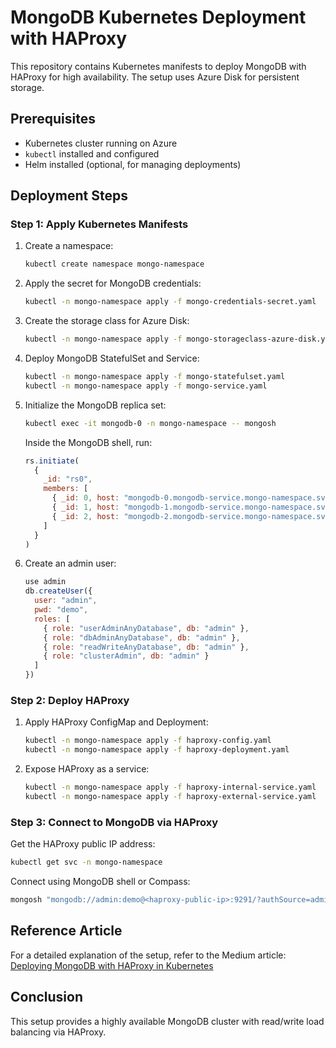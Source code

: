 # MongoDB Kubernetes Deployment with HAProxy

This repository contains Kubernetes manifests to deploy MongoDB with HAProxy for high availability. The setup uses Azure Disk for persistent storage.

## Prerequisites
- Kubernetes cluster running on Azure
- `kubectl` installed and configured
- Helm installed (optional, for managing deployments)

## Deployment Steps

### Step 1: Apply Kubernetes Manifests

1. Create a namespace:
   ```sh
   kubectl create namespace mongo-namespace
   ```

2. Apply the secret for MongoDB credentials:
   ```sh
   kubectl -n mongo-namespace apply -f mongo-credentials-secret.yaml
   ```

3. Create the storage class for Azure Disk:
   ```sh
   kubectl -n mongo-namespace apply -f mongo-storageclass-azure-disk.yaml
   ```

4. Deploy MongoDB StatefulSet and Service:
   ```sh
   kubectl -n mongo-namespace apply -f mongo-statefulset.yaml
   kubectl -n mongo-namespace apply -f mongo-service.yaml
   ```

5. Initialize the MongoDB replica set:
   ```sh
   kubectl exec -it mongodb-0 -n mongo-namespace -- mongosh
   ```
   Inside the MongoDB shell, run:
   ```js
   rs.initiate(
     {
       _id: "rs0",
       members: [
         { _id: 0, host: "mongodb-0.mongodb-service.mongo-namespace.svc.cluster.local:27017" },
         { _id: 1, host: "mongodb-1.mongodb-service.mongo-namespace.svc.cluster.local:27017" },
         { _id: 2, host: "mongodb-2.mongodb-service.mongo-namespace.svc.cluster.local:27017" }
       ]
     }
   )
   ```

6. Create an admin user:
   ```js
   use admin
   db.createUser({
     user: "admin",
     pwd: "demo",
     roles: [
       { role: "userAdminAnyDatabase", db: "admin" },
       { role: "dbAdminAnyDatabase", db: "admin" },
       { role: "readWriteAnyDatabase", db: "admin" },
       { role: "clusterAdmin", db: "admin" }
     ]
   })
   ```

### Step 2: Deploy HAProxy

1. Apply HAProxy ConfigMap and Deployment:
   ```sh
   kubectl -n mongo-namespace apply -f haproxy-config.yaml
   kubectl -n mongo-namespace apply -f haproxy-deployment.yaml
   ```

2. Expose HAProxy as a service:
   ```sh
   kubectl -n mongo-namespace apply -f haproxy-internal-service.yaml
   kubectl -n mongo-namespace apply -f haproxy-external-service.yaml
   ```

### Step 3: Connect to MongoDB via HAProxy

Get the HAProxy public IP address:
   ```sh
   kubectl get svc -n mongo-namespace
   ```

Connect using MongoDB shell or Compass:
   ```sh
   mongosh "mongodb://admin:demo@<haproxy-public-ip>:9291/?authSource=admin&directConnection=true"
   ```

## Reference Article
For a detailed explanation of the setup, refer to the Medium article:
[Deploying MongoDB with HAProxy in Kubernetes](https://medium.com/@antorobin/high-availability-mongodb-deployment-on-aks-with-haproxy-step-by-step-guide-1938767a813d)

## Conclusion
This setup provides a highly available MongoDB cluster with read/write load balancing via HAProxy.